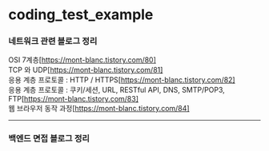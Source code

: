 # coding_test_example

### 네트워크 관련 블로그 정리
OSI 7계층[https://mont-blanc.tistory.com/80] <br/>
TCP 와 UDP[https://mont-blanc.tistory.com/81] <br/>
응용 계층 프로토콜 : HTTP / HTTPS[https://mont-blanc.tistory.com/82] <br/>
응용 계층 프로토콜 : 쿠키/세션, URL, RESTful API, DNS, SMTP/POP3, FTP[https://mont-blanc.tistory.com/83] <br/>
웹 브라우저 동작 과정[https://mont-blanc.tistory.com/84]

---
### 백엔드 면접 블로그 정리
